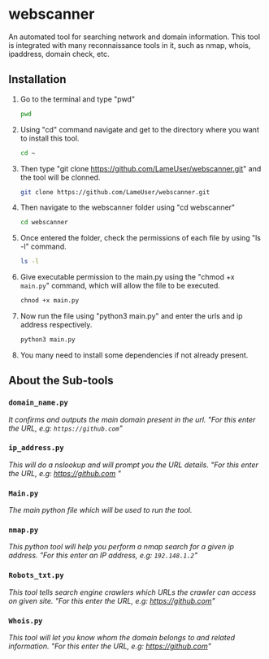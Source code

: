 # webscanner

An automated tool for searching network and domain information. This tool is integrated with many reconnaissance tools in it, such as nmap, whois, ipaddress, domain check, etc. 


## Installation

1. Go to the terminal and type "pwd"
   ```sh
   pwd
   ```

2. Using "cd" command navigate and get to the directory where you want to install this tool.
   ```sh
   cd ~ 
   ```

3. Then type "git clone https://github.com/LameUser/webscanner.git" and the tool will be clonned.
   ```sh
   git clone https://github.com/LameUser/webscanner.git
   ```

4. Then navigate to the webscanner folder using "cd webscanner"
   ```sh
   cd webscanner
   ```
   
6. Once entered the folder, check the permissions of each file by using "ls -l" command.
   ```sh
   ls -l
   ```

7. Give executable permission to the main.py using the "chmod +x `main.py`" command, which will allow the file to be executed.
   ```sh
   chnod +x main.py
   ```
   
8. Now run the file using "python3 main.py" and enter the urls and ip address respectively.
   ```sh
   python3 main.py
   ```
   
9. You many need to install some dependencies if not already present.




## About the Sub-tools

### `domain_name.py`

_It confirms and outputs the main domain present in the url.
"For this enter the URL, e.g: `https://github.com`"_

### `ip_address.py`

_This will do a nslookup and will prompt you the URL details.
"For this enter the URL, e.g: https://github.com "_

### `Main.py`

_The main python file which will be used to run the tool._

### `nmap.py`

_This python tool will help you perform a nmap search for a given ip address.
"For this enter an IP address, e.g: `192.148.1.2`"_

### `Robots_txt.py`

_This tool tells search engine crawlers which URLs the crawler can access on given site.
"For this enter the URL, e.g: https://github.com"_

### `Whois.py`

_This tool will let you know whom the domain belongs to and related information.
"For this enter the URL, e.g: https://github.com"_
